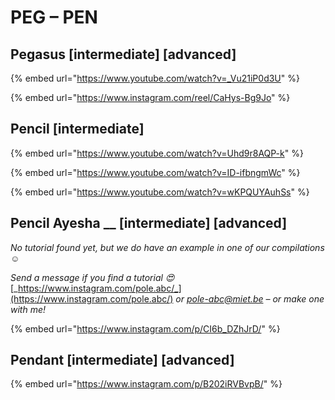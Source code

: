 # PEG – PEN

## Pegasus \[intermediate] \[advanced]

{% embed url="https://www.youtube.com/watch?v=_Vu21iP0d3U" %}

{% embed url="https://www.instagram.com/reel/CaHys-Bg9Jo" %}

## Pencil \[intermediate]

{% embed url="https://www.youtube.com/watch?v=Uhd9r8AQP-k" %}

{% embed url="https://www.youtube.com/watch?v=ID-ifbngmWc" %}

{% embed url="https://www.youtube.com/watch?v=wKPQUYAuhSs" %}

## Pencil Ayesha __ \[intermediate] \[advanced]

_No tutorial found yet, but we do have an example in one of our compilations ☺️_

_Send a message if you find a tutorial 😍_ [_https://www.instagram.com/pole.abc/_](https://www.instagram.com/pole.abc/) _or_ [_pole-abc@miet.be_](mailto:pole-abc@miet.be) _– or make one with me!_&#x20;

{% embed url="https://www.instagram.com/p/CI6b_DZhJrD/" %}

## Pendant \[intermediate] \[advanced]

{% embed url="https://www.instagram.com/p/B202iRVBvpB/" %}
